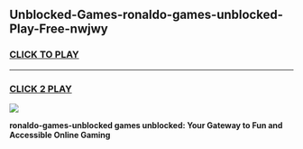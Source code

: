 
## Unblocked-Games-ronaldo-games-unblocked-Play-Free-nwjwy
<h3>
<a href="https://premium76.site?title=ronaldo-games-unblocked&ref=19M">CLICK TO PLAY</a></h3>
<hr>

<h3>
<a href="https://premium76.site?title=ronaldo-games-unblocked&ref=19M">CLICK 2 PLAY</a>
  
</h3>

<a href="https://premium76.site?title=ronaldo-games-unblocked&ref=19M"><img src="https://clearcache.store/games.png"></a>


**ronaldo-games-unblocked games unblocked: Your Gateway to Fun and Accessible Online Gaming**
